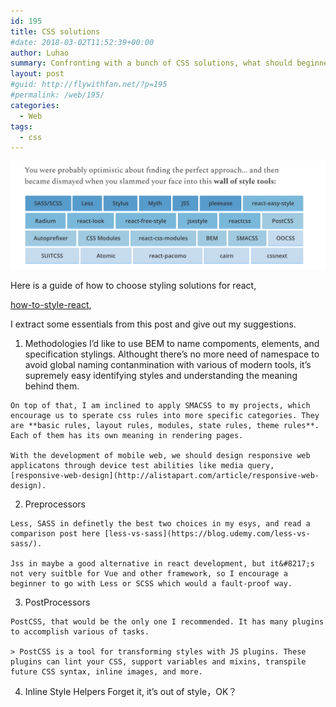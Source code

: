 ```yaml
---
id: 195
title: CSS solutions
#date: 2018-03-02T11:52:39+00:00
author: Luhao
summary: Confronting with a bunch of CSS solutions, what should beginners to chose?
layout: post
#guid: http://flywithfan.net/?p=195
#permalink: /web/195/
categories:
  - Web
tags:
  - css
---
```

![](/assets/img/uploads/2018/WechatIMG4.jpeg)

Here is a guide of how to choose styling solutions for react,
  
[how-to-style-react](https://www.javascriptstuff.com/how-to-style-react/),
  
I extract some essentials from this post and give out my suggestions.

  1. Methodologies 
    I&#8217;d like to use BEM to name compoments, elements, and specification stylings. Althought there&#8217;s no more need of namespace to avoid global naming contanmination with various of modern tools, it&#8217;s supremely easy identifying styles and understanding the meaning behind them.
    
    On top of that, I am inclined to apply SMACSS to my projects, which encourage us to sperate css rules into more specific categories. They are **basic rules, layout rules, modules, state rules, theme rules**. Each of them has its own meaning in rendering pages.
    
    With the development of mobile web, we should design responsive web applicatons through device test abilities like media query, [responsive-web-design](http://alistapart.com/article/responsive-web-design).

  2. Preprocessors
    
    Less, SASS in definetly the best two choices in my esys, and read a comparison post here [less-vs-sass](https://blog.udemy.com/less-vs-sass/).
  
    Jss in maybe a good alternative in react development, but it&#8217;s not very suitble for Vue and other framework, so I encourage a beginner to go with Less or SCSS which would a fault-proof way.

  3. PostProcessors
    
    PostCSS, that would be the only one I recommended. It has many plugins to accomplish various of tasks.
    
    > PostCSS is a tool for transforming styles with JS plugins. These plugins can lint your CSS, support variables and mixins, transpile future CSS syntax, inline images, and more. 

  4. Inline Style Helpers 
    Forget it, it&#8217;s out of style，OK？